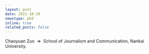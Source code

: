 ```yaml
---
layout: post
date: 2021-10-29
newstype: phd
inline: true
related_posts: false
---
```


Chaoyuan Zuo
&nbsp;&rArr;&nbsp;
School of Journalism and Communication, Nankai University.
